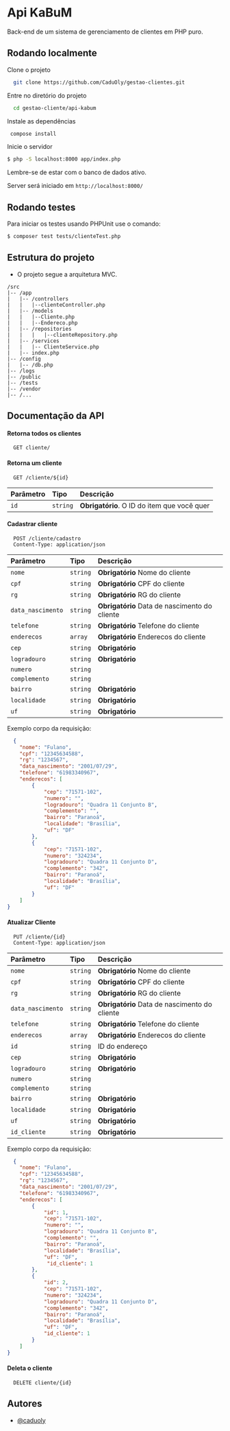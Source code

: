 # Api KaBuM

Back-end de um sistema de gerenciamento de clientes em PHP puro.

## Rodando localmente

Clone o projeto

```bash
  git clone https://github.com/CaduOly/gestao-clientes.git
```

Entre no diretório do projeto

```bash
  cd gestao-cliente/api-kabum
```

Instale as dependências

```bash
 compose install
```

Inicie o servidor

```bash
$ php -S localhost:8000 app/index.php
```

Lembre-se de estar com o banco de dados ativo.

Server será iniciado em `http://localhost:8000/`

## Rodando testes

Para iniciar os testes usando PHPUnit use o comando:

```bash
$ composer test tests/clienteTest.php
```

## Estrutura do projeto

-   O projeto segue a arquitetura MVC.

```plaintext
/src
|-- /app
|   |-- /controllers
|   |   |--clienteController.php
|   |-- /models
|   |   |--Cliente.php
|   |   |--Endereco.php
|   |-- /repositories
|   |   |   |--clienteRepository.php
|   |-- /services
|   |   |-- ClienteService.php
|   |-- index.php
|-- /config
|   |-- /db.php
|-- /logs
|-- /public
|-- /tests
|-- /vendor
|-- /...
```

## Documentação da API

#### Retorna todos os clientes

```http
  GET cliente/
```

#### Retorna um cliente

```http
  GET /cliente/${id}
```

| Parâmetro | Tipo     | Descrição                                   |
| :-------- | :------- | :------------------------------------------ |
| `id`      | `string` | **Obrigatório**. O ID do item que você quer |

#### Cadastrar cliente

```http
  POST /cliente/cadastro
  Content-Type: application/json
```

| Parâmetro         | Tipo     | Descrição                                     |
| :---------------- | :------- | :-------------------------------------------- |
| `nome`            | `string` | **Obrigatório** Nome do cliente               |
| `cpf`             | `string` | **Obrigatório** CPF do cliente                |
| `rg`              | `string` | **Obrigatório** RG do cliente                 |
| `data_nascimento` | `string` | **Obrigatório** Data de nascimento do cliente |
| `telefone`        | `string` | **Obrigatório** Telefone do cliente           |
| `enderecos`       | `array`  | **Obrigatório** Enderecos do cliente          |
| `cep`             | `string` | **Obrigatório**                               |
| `logradouro`      | `string` | **Obrigatório**                               |
| `numero`          | `string` |                                               |
| `complemento`     | `string` |                                               |
| `bairro`          | `string` | **Obrigatório**                               |
| `localidade`      | `string` | **Obrigatório**                               |
| `uf`              | `string` | **Obrigatório**                               |

Exemplo corpo da requisição:

```JSON
  {
    "nome": "Fulano",
    "cpf": "12345634588",
    "rg": "1234567",
    "data_nascimento": "2001/07/29",
    "telefone": "61983340967",
    "enderecos": [
        {
            "cep": "71571-102",
            "numero": "",
            "logradouro": "Quadra 11 Conjunto B",
            "complemento": "",
            "bairro": "Paranoá",
            "localidade": "Brasília",
            "uf": "DF"
        },
        {
            "cep": "71571-102",
            "numero": "324234",
            "logradouro": "Quadra 11 Conjunto D",
            "complemento": "342",
            "bairro": "Paranoá",
            "localidade": "Brasília",
            "uf": "DF"
        }
    ]
}
```

#### Atualizar Cliente

```http
  PUT /cliente/{id}
  Content-Type: application/json
```

| Parâmetro         | Tipo     | Descrição                                     |
| :---------------- | :------- | :-------------------------------------------- |
| `nome`            | `string` | **Obrigatório** Nome do cliente               |
| `cpf`             | `string` | **Obrigatório** CPF do cliente                |
| `rg`              | `string` | **Obrigatório** RG do cliente                 |
| `data_nascimento` | `string` | **Obrigatório** Data de nascimento do cliente |
| `telefone`        | `string` | **Obrigatório** Telefone do cliente           |
| `enderecos`       | `array`  | **Obrigatório** Enderecos do cliente          |
| `id`              | `string` | ID do endereço                                |
| `cep`             | `string` | **Obrigatório**                               |
| `logradouro`      | `string` | **Obrigatório**                               |
| `numero`          | `string` |                                               |
| `complemento`     | `string` |                                               |
| `bairro`          | `string` | **Obrigatório**                               |
| `localidade`      | `string` | **Obrigatório**                               |
| `uf`              | `string` | **Obrigatório**                               |
| `id_cliente`      | `string` | **Obrigatório**                               |

Exemplo corpo da requisição:

```JSON
  {
    "nome": "Fulano",
    "cpf": "12345634588",
    "rg": "1234567",
    "data_nascimento": "2001/07/29",
    "telefone": "61983340967",
    "enderecos": [
        {
            "id": 1,
            "cep": "71571-102",
            "numero": "",
            "logradouro": "Quadra 11 Conjunto B",
            "complemento": "",
            "bairro": "Paranoá",
            "localidade": "Brasília",
            "uf": "DF",
             "id_cliente": 1
        },
        {
            "id": 2,
            "cep": "71571-102",
            "numero": "324234",
            "logradouro": "Quadra 11 Conjunto D",
            "complemento": "342",
            "bairro": "Paranoá",
            "localidade": "Brasília",
            "uf": "DF",
            "id_cliente": 1
        }
    ]
}
```

#### Deleta o cliente

```http
  DELETE cliente/{id}
```

## Autores

-   [@caduoly](https://www.github.com/caduoly)
